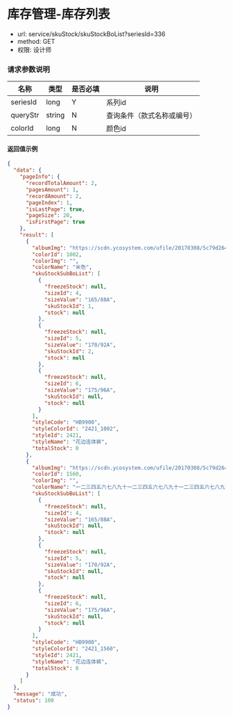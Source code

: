 库存管理-库存列表
=======

- url: service/skuStock/skuStockBoList?seriesId=336
- method: GET
- 权限: 设计师

### 请求参数说明

|  名称  |  类型  | 是否必填 |                    说明                   |
|--------|--------|----------|-------------------------------------------|
| seriesId | long | Y        | 系列id |
| queryStr  | string | N        | 查询条件（款式名称或编号）               |
| colorId  | long | N        | 颜色id                                |



#### 返回值示例

```json
{
  "data": {
    "pageInfo": {
      "recordTotalAmount": 2,
      "pagesAmount": 1,
      "recordAmount": 2,
      "pageIndex": 1,
      "isLastPage": true,
      "pageSize": 20,
      "isFirstPage": true
    },
    "result": [
      {
        "albumImg": "https://scdn.ycosystem.com/ufile/20170308/5c79d26460964c6e88f5c0cb9f418196",
        "colorId": 1002,
        "colorImg": "",
        "colorName": "米色",
        "skuStockSubBoList": [
          {
            "freezeStock": null,
            "sizeId": 4,
            "sizeValue": "165/88A",
            "skuStockId": 1,
            "stock": null
          },
          {
            "freezeStock": null,
            "sizeId": 5,
            "sizeValue": "170/92A",
            "skuStockId": 2,
            "stock": null
          },
          {
            "freezeStock": null,
            "sizeId": 6,
            "sizeValue": "175/96A",
            "skuStockId": null,
            "stock": null
          }
        ],
        "styleCode": "HB9900",
        "styleColorId": "2421_1002",
        "styleId": 2421,
        "styleName": "花边连体裤",
        "totalStock": 0
      },
      {
        "albumImg": "https://scdn.ycosystem.com/ufile/20170308/5c79d26460964c6e88f5c0cb9f418196",
        "colorId": 1560,
        "colorImg": "",
        "colorName": "一二三四五六七八九十一二三四五六七八九十一二三四五六七八九十",
        "skuStockSubBoList": [
          {
            "freezeStock": null,
            "sizeId": 4,
            "sizeValue": "165/88A",
            "skuStockId": null,
            "stock": null
          },
          {
            "freezeStock": null,
            "sizeId": 5,
            "sizeValue": "170/92A",
            "skuStockId": null,
            "stock": null
          },
          {
            "freezeStock": null,
            "sizeId": 6,
            "sizeValue": "175/96A",
            "skuStockId": null,
            "stock": null
          }
        ],
        "styleCode": "HB9900",
        "styleColorId": "2421_1560",
        "styleId": 2421,
        "styleName": "花边连体裤",
        "totalStock": 0
      }
    ]
  },
  "message": "成功",
  "status": 100
}
```